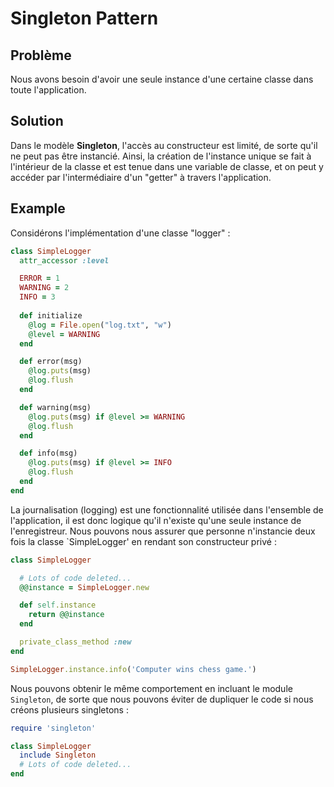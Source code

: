 
# Singleton Pattern

## Problème
Nous avons besoin d'avoir une seule instance d'une certaine classe dans toute l'application.

## Solution
Dans le modèle **Singleton**, l'accès au constructeur est limité, de sorte qu'il ne peut pas être instancié. Ainsi, la création de l'instance unique se fait à l'intérieur de la classe et est tenue dans une variable de classe, et on peut y accéder par l'intermédiaire d'un "getter" à travers l'application.

## Example
Considérons l'implémentation d'une classe "logger" :

```ruby
class SimpleLogger
  attr_accessor :level

  ERROR = 1
  WARNING = 2
  INFO = 3
  
  def initialize
    @log = File.open("log.txt", "w")
    @level = WARNING
  end

  def error(msg)
    @log.puts(msg)
    @log.flush
  end

  def warning(msg)
    @log.puts(msg) if @level >= WARNING
    @log.flush
  end

  def info(msg)
    @log.puts(msg) if @level >= INFO
    @log.flush
  end
end
```

La journalisation (logging) est une fonctionnalité utilisée dans l'ensemble de l'application, il est donc logique qu'il n'existe qu'une seule instance de l'enregistreur. Nous pouvons nous assurer que personne n'instancie deux fois la classe `SimpleLogger' en rendant son constructeur privé :

```ruby
class SimpleLogger

  # Lots of code deleted...
  @@instance = SimpleLogger.new

  def self.instance
    return @@instance
  end

  private_class_method :new
end

SimpleLogger.instance.info('Computer wins chess game.')
```

Nous pouvons obtenir le même comportement en incluant le module `Singleton`, de sorte que nous pouvons éviter de dupliquer le code si nous créons plusieurs singletons :

```ruby
require 'singleton'

class SimpleLogger
  include Singleton
  # Lots of code deleted...
end
```
